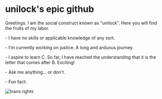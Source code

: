 # unilock's epic github

Greetings. I am the social construct known as "unilock". Here you will find the fruits of my labor.

\- I have no skills or applicable knowledge of any sort.

\- I'm currently working on justice. A long and arduous journey.

\- I aspire to learn C. So far, I have reached the understanding that it is the letter that comes after B. Exciting!

\- Ask me anything... or don't.

\- Fun fact:

![trans rights][badge-trans]

[badge-trans]: https://pride-badges.pony.workers.dev/static/v1?label=trans%20rights&stripeWidth=6&stripeColors=5BCEFA,F5A9B8,FFFFFF,F5A9B8,5BCEFA
